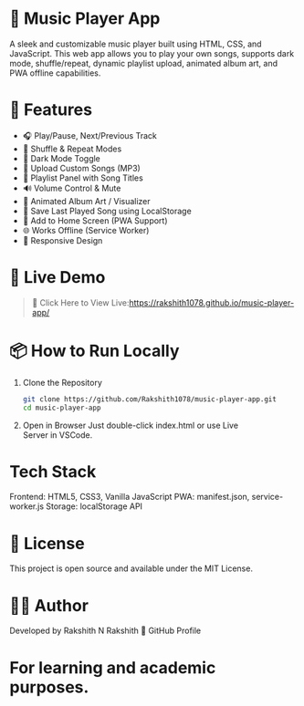 # 🎵 Music Player App

A sleek and customizable music player built using HTML, CSS, and JavaScript. This web app allows you to play your own songs, supports dark mode, shuffle/repeat, dynamic playlist upload, animated album art, and PWA offline capabilities.

# 🌟 Features

- 🎧 Play/Pause, Next/Previous Track
- 🔁 Shuffle & Repeat Modes
- 🌙 Dark Mode Toggle
- 🎼 Upload Custom Songs (MP3)
- 🎵 Playlist Panel with Song Titles
- 🔊 Volume Control & Mute
- 🎨 Animated Album Art / Visualizer
- 💾 Save Last Played Song using LocalStorage
- 📲 Add to Home Screen (PWA Support)
- 🌐 Works Offline (Service Worker)
- 📱 Responsive Design

# 🚀 Live Demo

> 🔗 Click Here to View Live:https://rakshith1078.github.io/music-player-app/


# 📦 How to Run Locally

1. Clone the Repository
   ```bash
   git clone https://github.com/Rakshith1078/music-player-app.git
   cd music-player-app

2. Open in Browser
Just double-click index.html or use Live Server in VSCode.

# Tech Stack
Frontend: HTML5, CSS3, Vanilla JavaScript
PWA: manifest.json, service-worker.js
Storage: localStorage API

# 📄 License
This project is open source and available under the MIT License.

# 👨‍💻 Author
Developed by Rakshith N Rakshith 🔗 GitHub Profile

# For learning and academic purposes.


